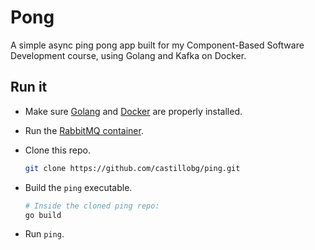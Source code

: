 # Pong

A simple async ping pong app built for my Component-Based Software Development course, using Golang
and Kafka on Docker.

## Run it

- Make sure [Golang](https://golang.org/dl/) and
[Docker](https://docs.docker.com/engine/installation/) are properly installed.

- Run the [RabbitMQ container](https://hub.docker.com/_/rabbitmq/).

- Clone this repo.

  ```sh
  git clone https://github.com/castillobg/ping.git
  ```

- Build the `ping` executable.

  ```sh
  # Inside the cloned ping repo:
  go build
  ```

- Run `ping`.
